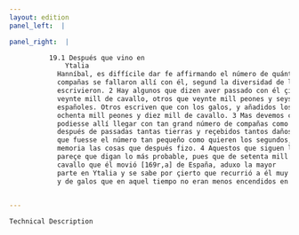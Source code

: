 ```yaml
---
layout: edition
panel_left:  |

panel_right:  |

          19.1 Después que vino en
              Ytalia
            Hanníbal, es diffícile dar fe affirmando el número de quántas
            compañas se fallaron allí con él, segund la diversidad de los auctores que d’esto
            escrivieron. 2 Hay algunos que dizen aver passado con él çient mill peones y
            veynte mill de cavallo, otros que veynte mill peones y seys mill de cavallo africanos y
            españoles. Otros escriven que con los galos, y añadidos los lígures, se fallaron con él
            ochenta mill peones y diez mill de cavallo. 3 Mas devemos creer que no
            podiesse allí llegar con tan grand número de compañas como los primeros affirman,
            después de passadas tantas tierras y reçebidos tantos daños y quiebras. Ni es de creer
            que fuesse el número tan pequeño como quieren los segundos, maiormente occurriendo a la
            memoria las cosas que después fizo. 4 Aquestos que siguen la vía mediana
            pareçe que digan lo más probable, pues que de setenta mill peones y de diez mill de
            cavallo que él movió [169r,a] de España, aduxo la mayor
            parte en Ytalia y se sabe por çierto que recurrió a él muy grand muchedumbre de lígures
            y de galos que en aquel tiempo no eran menos encendidos en enemistad contra los Romanos que los carthagineses. 
        

---
```



    Technical Description
